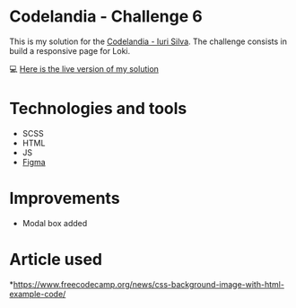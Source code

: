 # Codelandia - Challenge 6

This is my solution for the [Codelandia - Iuri Silva](https://discord.com/channels/853354677411905578/855846897854971914). The challenge consists in build a responsive page for Loki.

💻 [Here is the live version of my solution](https://vivianemartini.github.io/loki-challenge.github.io/)

# Technologies and tools

* SCSS
* HTML
* JS
* [Figma](https://www.figma.com/file/Yb9IBH56g7T1hdIyZ3BMNO/Desafios---Codel%C3%A2ndia?node-id=91865%3A803)

# Improvements

* Modal box added

# Article used

*https://www.freecodecamp.org/news/css-background-image-with-html-example-code/
